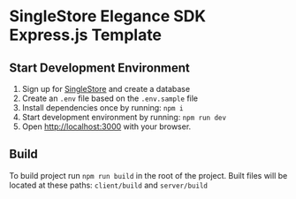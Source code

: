 # SingleStore Elegance SDK Express.js Template

## Start Development Environment

1. Sign up for [SingleStore](https://www.singlestore.com/) and create a database
2. Create an `.env` file based on the `.env.sample` file
3. Install dependencies once by running: `npm i`
4. Start development environment by running: `npm run dev`
5. Open [http://localhost:3000](http://localhost:3000) with your browser.

## Build

To build project run `npm run build` in the root of the project.
Built files will be located at these paths: `client/build` and `server/build`
